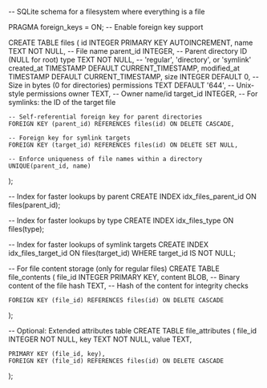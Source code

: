 -- SQLite schema for a filesystem where everything is a file

PRAGMA foreign_keys = ON;  -- Enable foreign key support

CREATE TABLE files (
    id INTEGER PRIMARY KEY AUTOINCREMENT,
    name TEXT NOT NULL,              -- File name
    parent_id INTEGER,               -- Parent directory ID (NULL for root)
    type TEXT NOT NULL,              -- 'regular', 'directory', or 'symlink'
    created_at TIMESTAMP DEFAULT CURRENT_TIMESTAMP,
    modified_at TIMESTAMP DEFAULT CURRENT_TIMESTAMP,
    size INTEGER DEFAULT 0,          -- Size in bytes (0 for directories)
    permissions TEXT DEFAULT '644',  -- Unix-style permissions
    owner TEXT,                      -- Owner name/id
    target_id INTEGER,               -- For symlinks: the ID of the target file
    
    -- Self-referential foreign key for parent directories
    FOREIGN KEY (parent_id) REFERENCES files(id) ON DELETE CASCADE,
    
    -- Foreign key for symlink targets
    FOREIGN KEY (target_id) REFERENCES files(id) ON DELETE SET NULL,
    
    -- Enforce uniqueness of file names within a directory
    UNIQUE(parent_id, name)
);

-- Index for faster lookups by parent
CREATE INDEX idx_files_parent_id ON files(parent_id);

-- Index for faster lookups by type
CREATE INDEX idx_files_type ON files(type);

-- Index for faster lookups of symlink targets
CREATE INDEX idx_files_target_id ON files(target_id) WHERE target_id IS NOT NULL;

-- For file content storage (only for regular files)
CREATE TABLE file_contents (
    file_id INTEGER PRIMARY KEY,
    content BLOB,              -- Binary content of the file
    hash TEXT,                 -- Hash of the content for integrity checks
    
    FOREIGN KEY (file_id) REFERENCES files(id) ON DELETE CASCADE
);

-- Optional: Extended attributes table
CREATE TABLE file_attributes (
    file_id INTEGER NOT NULL,
    key TEXT NOT NULL,
    value TEXT,
    
    PRIMARY KEY (file_id, key),
    FOREIGN KEY (file_id) REFERENCES files(id) ON DELETE CASCADE
);
